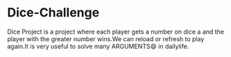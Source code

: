 # Dice-Challenge
  Dice Project is a project where each player gets a number on dice a and the player with the greater number wins.We can reload or refresh to play again.It is very useful to solve many ARGUMENTS😄 in dailylife.
